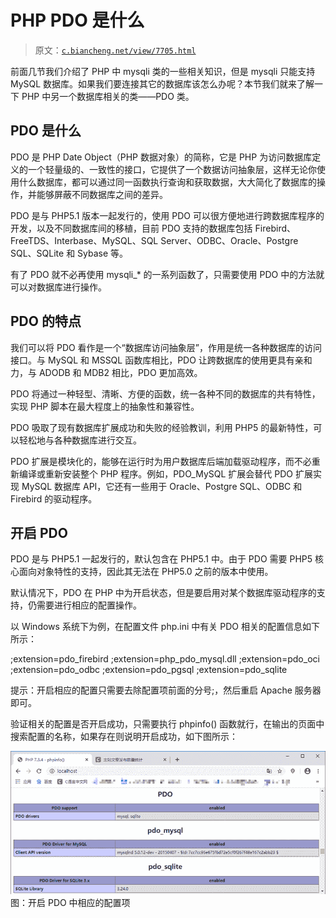 # PHP PDO 是什么

> 原文：[`c.biancheng.net/view/7705.html`](http://c.biancheng.net/view/7705.html)

前面几节我们介绍了 PHP 中 mysqli 类的一些相关知识，但是 mysqli 只能支持 MySQL 数据库。如果我们要连接其它的数据库该怎么办呢？本节我们就来了解一下 PHP 中另一个数据库相关的类——PDO 类。

## PDO 是什么

PDO 是 PHP Date Object（PHP 数据对象）的简称，它是 PHP 为访问数据库定义的一个轻量级的、一致性的接口，它提供了一个数据访问抽象层，这样无论你使用什么数据库，都可以通过同一函数执行查询和获取数据，大大简化了数据库的操作，并能够屏蔽不同数据库之间的差异。

PDO 是与 PHP5.1 版本一起发行的，使用 PDO 可以很方便地进行跨数据库程序的开发，以及不同数据库间的移植，目前 PDO 支持的数据库包括 Firebird、FreeTDS、Interbase、MySQL、SQL Server、ODBC、Oracle、Postgre SQL、SQLite 和 Sybase 等。

有了 PDO 就不必再使用 mysqli_* 的一系列函数了，只需要使用 PDO 中的方法就可以对数据库进行操作。

## PDO 的特点

我们可以将 PDO 看作是一个“数据库访问抽象层”，作用是统一各种数据库的访问接口。与 MySQL 和 MSSQL 函数库相比，PDO 让跨数据库的使用更具有亲和力，与 ADODB 和 MDB2 相比，PDO 更加高效。

PDO 将通过一种轻型、清晰、方便的函数，统一各种不同的数据库的共有特性，实现 PHP 脚本在最大程度上的抽象性和兼容性。

PDO 吸取了现有数据库扩展成功和失败的经验教训，利用 PHP5 的最新特性，可以轻松地与各种数据库进行交互。

PDO 扩展是模块化的，能够在运行时为用户数据库后端加载驱动程序，而不必重新编译或重新安装整个 PHP 程序。例如，PDO_MySQL 扩展会替代 PDO 扩展实现 MySQL 数据库 API，它还有一些用于 Oracle、Postgre SQL、ODBC 和 Firebird 的驱动程序。

## 开启 PDO

PDO 是与 PHP5.1 一起发行的，默认包含在 PHP5.1 中。由于 PDO 需要 PHP5 核心面向对象特性的支持，因此其无法在 PHP5.0 之前的版本中使用。

默认情况下，PDO 在 PHP 中为开启状态，但是要启用对某个数据库驱动程序的支持，仍需要进行相应的配置操作。

以 Windows 系统下为例，在配置文件 php.ini 中有关 PDO 相关的配置信息如下所示：

;extension=pdo_firebird
;extension=php_pdo_mysql.dll
;extension=pdo_oci
;extension=pdo_odbc
;extension=pdo_pgsql
;extension=pdo_sqlite

提示：开启相应的配置只需要去除配置项前面的分号;，然后重启 Apache 服务器即可。

验证相关的配置是否开启成功，只需要执行 phpinfo() 函数就行，在输出的页面中搜索配置的名称，如果存在则说明开启成功，如下图所示：

![开启 PDO 中相应的配置](img/faa891edf2b391a9c52c1af731b8c32d.png)
图：开启 PDO 中相应的配置项
